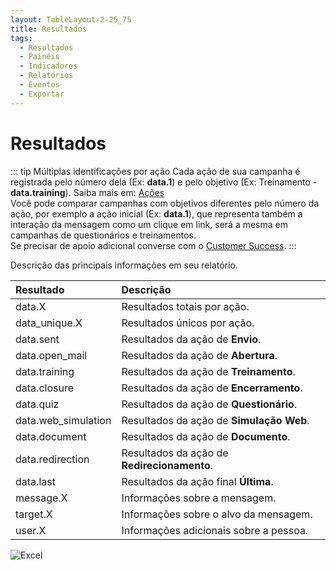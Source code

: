 ```yaml
---
layout: TableLayout-2-25_75
title: Resultados
tags:
  - Resultados
  - Painéis
  - Indicadores
  - Relatórios
  - Eventos
  - Exportar
---
```


# Resultados

::: tip Múltiplas identificações por ação
Cada ação de sua campanha é registrada pelo número dela (Ex: **data.1**) e pelo objetivo (Ex: Treinamento - **data.training**). Saiba mais em: [Ações](../actions)<br>
Você pode comparar campanhas com objetivos diferentes pelo número da ação, por exemplo a ação inicial (Ex: **data.1**), que representa também a interação da mensagem como um clique em link, será a mesma em campanhas de questionários e treinamentos.<br>
Se precisar de apoio adicional converse com o [Customer Success](mailto:cs@phishx.io).
:::

Descrição das principais informações em seu relatório.

| Resultado           | Descrição                                   |
| :------------------ | :------------------------------------------ |
| data.X              | Resultados totais por ação.                 |
| data_unique.X       | Resultados únicos por ação.                 |
| data.sent           | Resultados da ação de **Envio**.            |
| data.open_mail      | Resultados da ação de **Abertura**.         |
| data.training       | Resultados da ação de **Treinamento**.      |
| data.closure        | Resultados da ação de **Encerramento**.     |
| data.quiz           | Resultados da ação de **Questionário**.     |
| data.web_simulation | Resultados da ação de **Simulação Web**.    |
| data.document       | Resultados da ação de **Documento**.        |
| data.redirection    | Resultados da ação de **Redirecionamento**. |
| data.last           | Resultados da ação final **Última**.        |
| message.X           | Informações sobre a mensagem.               |
| target.X            | Informações sobre o alvo da mensagem.       |
| user.X              | Informações adicionais sobre a pessoa.      |

![Excel](https://cdn.phishx.io/phishx-docs/images/phishx_results_excel_01.webp)

